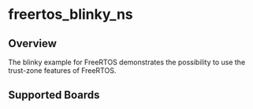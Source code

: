# freertos_blinky_ns

## Overview

The blinky example for FreeRTOS demonstrates the possibility to use the
trust-zone features of FreeRTOS.

## Supported Boards
